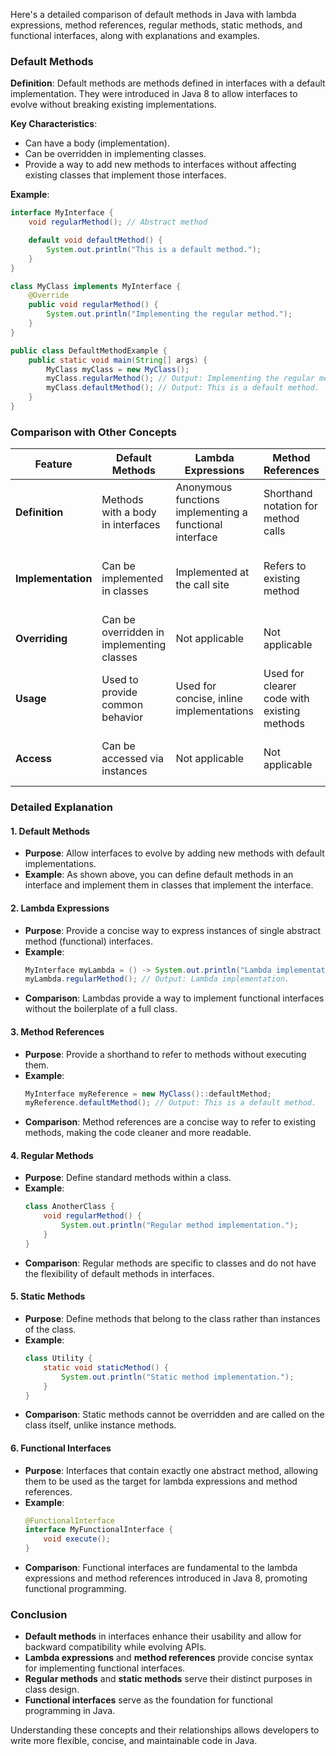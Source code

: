 Here's a detailed comparison of default methods in Java with lambda expressions, method references, regular methods, static methods, and functional interfaces, along with explanations and examples.

### Default Methods

**Definition**: Default methods are methods defined in interfaces with a default implementation. They were introduced in Java 8 to allow interfaces to evolve without breaking existing implementations.

**Key Characteristics**:
- Can have a body (implementation).
- Can be overridden in implementing classes.
- Provide a way to add new methods to interfaces without affecting existing classes that implement those interfaces.

**Example**:
```java
interface MyInterface {
    void regularMethod(); // Abstract method

    default void defaultMethod() {
        System.out.println("This is a default method.");
    }
}

class MyClass implements MyInterface {
    @Override
    public void regularMethod() {
        System.out.println("Implementing the regular method.");
    }
}

public class DefaultMethodExample {
    public static void main(String[] args) {
        MyClass myClass = new MyClass();
        myClass.regularMethod(); // Output: Implementing the regular method.
        myClass.defaultMethod(); // Output: This is a default method.
    }
}
```

### Comparison with Other Concepts

| Feature                  | Default Methods                          | Lambda Expressions                   | Method References                   | Regular Methods                    | Static Methods                     | Functional Interfaces               |
|--------------------------|-----------------------------------------|--------------------------------------|-------------------------------------|------------------------------------|-------------------------------------|-------------------------------------|
| **Definition**           | Methods with a body in interfaces       | Anonymous functions implementing a functional interface | Shorthand notation for method calls | Methods defined in classes          | Methods that belong to classes      | Interfaces with a single abstract method |
| **Implementation**       | Can be implemented in classes           | Implemented at the call site        | Refers to existing method           | Implemented in class                | Called on the class itself         | Used with lambda expressions and method references |
| **Overriding**           | Can be overridden in implementing classes| Not applicable                      | Not applicable                      | Can be overridden in subclasses     | Cannot be overridden                | Not applicable                      |
| **Usage**                | Used to provide common behavior         | Used for concise, inline implementations | Used for clearer code with existing methods | Standard behavior                   | Utility functions, constants       | Facilitates functional programming   |
| **Access**               | Can be accessed via instances           | Not applicable                      | Not applicable                      | Accessed via instances or static calls | Accessed via class name             | Not applicable                      |

### Detailed Explanation

#### 1. **Default Methods**
- **Purpose**: Allow interfaces to evolve by adding new methods with default implementations.
- **Example**: As shown above, you can define default methods in an interface and implement them in classes that implement the interface.

#### 2. **Lambda Expressions**
- **Purpose**: Provide a concise way to express instances of single abstract method (functional) interfaces.
- **Example**:
  ```java
  MyInterface myLambda = () -> System.out.println("Lambda implementation.");
  myLambda.regularMethod(); // Output: Lambda implementation.
  ```
- **Comparison**: Lambdas provide a way to implement functional interfaces without the boilerplate of a full class.

#### 3. **Method References**
- **Purpose**: Provide a shorthand to refer to methods without executing them.
- **Example**:
  ```java
  MyInterface myReference = new MyClass()::defaultMethod;
  myReference.defaultMethod(); // Output: This is a default method.
  ```
- **Comparison**: Method references are a concise way to refer to existing methods, making the code cleaner and more readable.

#### 4. **Regular Methods**
- **Purpose**: Define standard methods within a class.
- **Example**:
  ```java
  class AnotherClass {
      void regularMethod() {
          System.out.println("Regular method implementation.");
      }
  }
  ```
- **Comparison**: Regular methods are specific to classes and do not have the flexibility of default methods in interfaces.

#### 5. **Static Methods**
- **Purpose**: Define methods that belong to the class rather than instances of the class.
- **Example**:
  ```java
  class Utility {
      static void staticMethod() {
          System.out.println("Static method implementation.");
      }
  }
  ```
- **Comparison**: Static methods cannot be overridden and are called on the class itself, unlike instance methods.

#### 6. **Functional Interfaces**
- **Purpose**: Interfaces that contain exactly one abstract method, allowing them to be used as the target for lambda expressions and method references.
- **Example**:
  ```java
  @FunctionalInterface
  interface MyFunctionalInterface {
      void execute();
  }
  ```
- **Comparison**: Functional interfaces are fundamental to the lambda expressions and method references introduced in Java 8, promoting functional programming.

### Conclusion

- **Default methods** in interfaces enhance their usability and allow for backward compatibility while evolving APIs.
- **Lambda expressions** and **method references** provide concise syntax for implementing functional interfaces.
- **Regular methods** and **static methods** serve their distinct purposes in class design.
- **Functional interfaces** serve as the foundation for functional programming in Java.

Understanding these concepts and their relationships allows developers to write more flexible, concise, and maintainable code in Java.